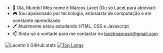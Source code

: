 - 📙 Olá, Mundo! Meu nome é Marcos Lacet (Ou só Lacet para abreviar)
- 🎮 Sou apaixonado por tecnologia, entusiasta de computação e em constante aprendizado
- 🖊️ Atualmente estou estudando HTML, CSS e Javascript
- 📫 Sinta-se à vontade para me contactar no lacetmarcosri@gmail.com


![Lacetm's GitHub stats](https://github-readme-stats.vercel.app/api?username=Lacetm&show_icons=true&theme=radical)
[![Top Langs](https://github-readme-stats.vercel.app/api/top-langs/?username=Lacetm&layout=compact&theme=radical)](https://github.com/Lacetm/github-readme-stats)

